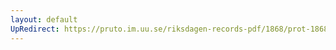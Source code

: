```yaml
---
layout: default
UpRedirect: https://pruto.im.uu.se/riksdagen-records-pdf/1868/prot-1868--fk--307/prot-1868--fk--307_045.pdf
---
```

